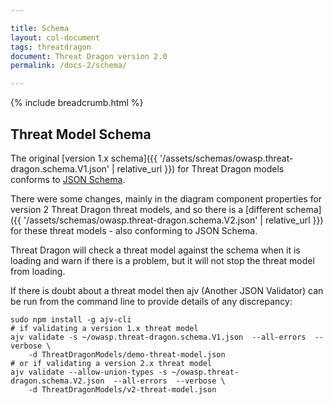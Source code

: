 ```yaml
---

title: Schema
layout: col-document
tags: threatdragon
document: Threat Dragon version 2.0
permalink: /docs-2/schema/

---
```


{% include breadcrumb.html %}

## Threat Model Schema

The original [version 1.x schema]({{ '/assets/schemas/owasp.threat-dragon.schema.V1.json' | relative_url }})
for Threat Dragon models conforms to [JSON Schema](https://json-schema.org/).

There were some changes, mainly in the diagram component properties for version 2 Threat Dragon
threat models, and so there is a
[different schema]({{ '/assets/schemas/owasp.threat-dragon.schema.V2.json' | relative_url }})
for these threat models - also conforming to JSON Schema.

Threat Dragon will check a threat model against the schema when it is loading and warn if there is a problem,
but it will not stop the threat model from loading.

If there is doubt about a threat model then ajv (Another JSON Validator) can be run from the
command line to provide details of any discrepancy:

```text
sudo npm install -g ajv-cli
# if validating a version 1.x threat model
ajv validate -s ~/owasp.threat-dragon.schema.V1.json  --all-errors  --verbose \
    -d ThreatDragonModels/demo-threat-model.json
# or if validating a version 2.x threat model
ajv validate --allow-union-types -s ~/owasp.threat-dragon.schema.V2.json  --all-errors  --verbose \
    -d ThreatDragonModels/v2-threat-model.json
```

